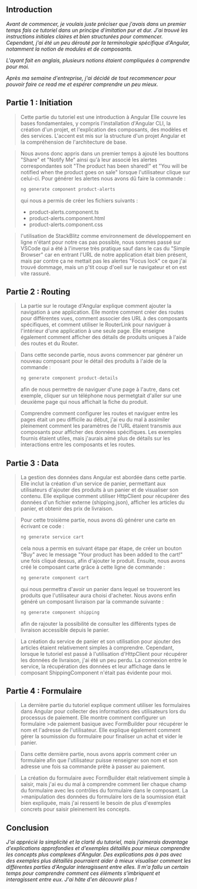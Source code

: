 ## Introduction

_Avant de commencer, je voulais juste préciser que j'avais dans un premier temps fais ce tutoriel dans un principe d'imitation pur et dur. J'ai trouvé les instructions initiales claires et bien structurées pour commencer. Cependant, j'ai été un peu dérouté par la terminologie spécifique d'Angular, notamment la notion de modules et de composants._

_L'ayant fait en anglais, plusieurs notions étaient compliquées à comprendre pour moi._

_Après ma semaine d'entreprise, j'ai décidé de tout recommencer pour pouvoir faire ce read me et espérer comprendre un peu mieux._

## Partie 1 : Initiation

>Cette partie du tutoriel est une introduction à Angular Elle couvre les bases fondamentales, y compris l'installation d'Angular CLI, la création d'un projet, et l'explication des composants, des modèles et des services. L'accent est mis sur la structure d'un projet Angular et la compréhension de l'architecture de base.

>Nous avons donc appris dans un premier temps à ajouté les bouttons "Share" et "Notify Me" ainsi qu'à leur associé les alertes correspondantes soit "The product has been shared!" et "You will be notified when the product goes on sale" lorsque l'utilisateur clique sur celui-ci. Pour générer les alertes nous avons dû faire la commande :
>```ts
>ng generate component product-alerts
>```
>qui nous a permis de créer les fichiers suivants :
>
>* product-alerts.component.ts
>* product-alerts.component.html
>* product-alerts.component.css

>l'utilisation de StackBlitz comme environnement de développement en ligne n'étant pour notre cas pas possible, nous sommes passé sur VSCode qui a été à l'inverse très pratique sauf dans le cas du "Simple Browser" car en entrant l'URL de notre application était bien présent, mais par contre ça ne mettait pas les alertes "Focus lock" ce que j'ai trouvé dommage, mais un p'tit coup d'oeil sur le navigateur et on est vite rassuré.

## Partie 2 : Routing

>La partie sur le routage d'Angular explique comment ajouter la navigation à une application. Elle montre comment créer des routes pour différentes vues, comment associer des URL à des composants spécifiques, et comment utiliser le RouterLink pour naviguer à l'intérieur d'une application à une seule page. Elle enseigne également comment afficher des détails de produits uniques à l'aide des routes et du Router.

>Dans cette seconde partie, nous avons commencer par générer un nouveau composant pour le détail des produits à l'aide de la commande : 
>```ts
>ng generate component product-details
>```
>afin de nous permettre de naviguer d'une page à l'autre, dans cet exemple, cliquer sur un téléphone nous permetgtait d'aller sur une deuxième page qui nous affichait la fiche du produit.

>Comprendre comment configurer les routes et naviguer entre les pages était un peu difficile au début, j'ai eu du mal à assimiler pleinement comment les paramètres de l'URL étaient transmis aux composants pour afficher des données spécifiques. Les exemples fournis étaient utiles, mais j'aurais aimé plus de détails sur les interactions entre les composants et les routes.

## Partie 3 : Data

>La gestion des données dans Angular est abordée dans cette partie. Elle inclut la création d'un service de panier, permettant aux utilisateurs d'ajouter des produits à un panier et de visualiser son contenu. Elle explique comment utiliser HttpClient pour récupérer des données d'un fichier externe (shipping.json), afficher les articles du panier, et obtenir des prix de livraison.

>Pour cette troisième partie, nous avons dû générer une carte en écrivant ce code : 
>```ts
>ng generate service cart
>```
>cela nous a permis en suivant étape par étape, de créer un bouton "Buy" avec le message "Your product has been added to the cart!" une fois cliqué dessus, afin d'ajouter le produit. Ensuite, nous avons créé le composant carte grâce à cette ligne de commande : 
>```ts
>ng generate component cart
>```
>qui nous permettra d'avoir un panier dans lequel se trouveront les produits que l'utilisateur aura choisi d'acheter. Nous avons enfin généré un composant livraison par la commande suivante : 
>```ts
>ng generate component shipping
>```
>afin de rajouter la possibilité de consulter les différents types de livraison accessible depuis le panier.

>La création du service de panier et son utilisation pour ajouter des articles étaient relativement simples à comprendre. Cependant, lorsque le tutoriel est passé à l'utilisation d'HttpClient pour récupérer les données de livraison, j'ai été un peu perdu. La connexion entre le service, la récupération des données et leur affichage dans le composant ShippingComponent n'était pas évidente pour moi.

## Partie 4 : Formulaire

>La dernière partie du tutoriel explique comment utiliser les formulaires dans Angular pour collecter des informations des utilisateurs lors du processus de paiement. Elle montre comment configurer un formulaire >de paiement basique avec FormBuilder pour récupérer le nom et l'adresse de l'utilisateur. Elle explique également comment gérer la soumission du formulaire pour finaliser un achat et vider le panier.

>Dans cette dernière partie, nous avons appris comment créer un formulaire afin que l'utilisateur puisse renseigner son nom et son adresse une fois sa commande prête à passer au paiement.

>La création du formulaire avec FormBuilder était relativement simple à saisir, mais j'ai eu du mal à comprendre comment lier chaque champ du formulaire avec les contrôles du formulaire dans le composant. La >manipulation des données du formulaire lors de la soumission était bien expliquée, mais j'ai ressenti le besoin de plus d'exemples concrets pour saisir pleinement les concepts.

## Conclusion

_J'ai apprécié la simplicité et la clarté du tutoriel, mais j'aimerais davantage d'explications approfondies et d'exemples détaillés pour mieux comprendre les concepts plus complexes d'Angular. Des explications pas à pas avec des exemples plus détaillés pourraient aider à mieux visualiser comment les différentes parties d'Angular interagissent entre elles. Il m'a fallu un certain temps pour comprendre comment ces éléments s'imbriquent et interagissent entre eux. J'ai hâte d'en découvrir plus !_
